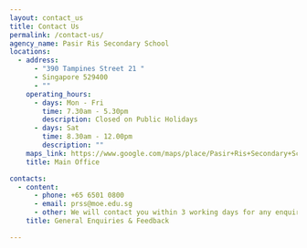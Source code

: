 ```yaml
---
layout: contact_us
title: Contact Us
permalink: /contact-us/
agency_name: Pasir Ris Secondary School
locations:
  - address:
      - "390 Tampines Street 21 "
      - Singapore 529400
      - ""
    operating_hours:
      - days: Mon - Fri
        time: 7.30am - 5.30pm
        description: Closed on Public Holidays
      - days: Sat
        time: 8.30am - 12.00pm
        description: ""
    maps_link: https://www.google.com/maps/place/Pasir+Ris+Secondary+School/@1.3547624,103.9463389,17z/data=!3m1!4b1!4m6!3m5!1s0x31da3d0fe5d243db:0x3930c58c495dfcda!8m2!3d1.354757!4d103.948533!16zL20vMDliYzV2
    title: Main Office

contacts:
  - content:
      - phone: +65 6501 0800
      - email: prss@moe.edu.sg
      - other: We will contact you within 3 working days for any enquiry.
    title: General Enquiries & Feedback

---
```

